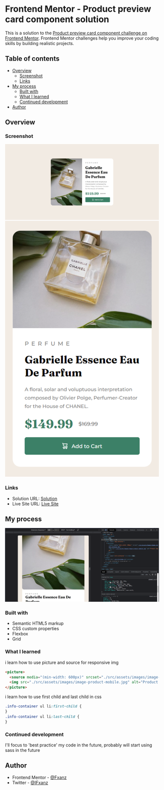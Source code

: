 # Frontend Mentor - Product preview card component solution

This is a solution to the [Product preview card component challenge on Frontend Mentor](https://www.frontendmentor.io/challenges/product-preview-card-component-GO7UmttRfa). Frontend Mentor challenges help you improve your coding skills by building realistic projects.

## Table of contents

- [Overview](#overview)
  - [Screenshot](#screenshot)
  - [Links](#links)
- [My process](#my-process)
  - [Built with](#built-with)
  - [What I learned](#what-i-learned)
  - [Continued development](#continued-development)
- [Author](#author)

## Overview

### Screenshot

![](./src/assets/images/Result.png)
![](./src/assets/images/ResultMobile.png)

### Links

- Solution URL: [Solution](https://www.frontendmentor.io/solutions/qr-code-component-using-html-css-9kojabnwDp)
- Live Site URL: [Live Site](https://product-preview-component-fxanz.vercel.app)

## My process

![](./src/assets/images/Process.png)

### Built with

- Semantic HTML5 markup
- CSS custom properties
- Flexbox
- Grid

### What I learned

i learn how to use picture and source for responsive img

```html
<picture>
  <source media="(min-width: 600px)" srcset="./src/assets/images/image-product-desktop.jpg" />
  <img src="./src/assets/images/image-product-mobile.jpg" alt="Product Image" />
</picture>
```

i learn how to use first child and last child in css
```css
.info-container ul li:first-child {
}
.info-container ul li:last-child {
}
```

### Continued development

I'll focus to 'best practice' my code in the future, probably will start using sass in the future

## Author

- Frontend Mentor - [@Fxanz](https://www.frontendmentor.io/profile/Fxanz)
- Twitter - [@IFxanz](https://www.twitter.com/IFxanz)
